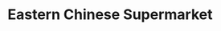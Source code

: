 ---
title: "Eastern Chinese Supermarket"
url: /cardiff/eastern-chinese-supermarket/
shop: supermarket
---
